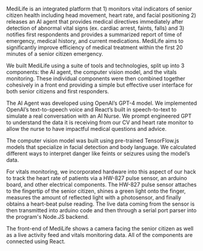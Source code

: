 MediLife is an integrated platform that 1) monitors vital indicators of senior citizen health including head movement, heart rate, and facial positioning 2) releases an AI agent that provides medical directives immediately after detection of abnormal vital signs (ex. cardiac arrest, faints, falls) and 3) notifies first respondents and provides a summarized report of time of emergency, medical history, and current medications. MediLife aims to significantly improve efficiency of medical treatment within the first 20 minutes of a senior citizen emergency.



We built MediLife using a suite of tools and technologies, split up into 3 components: the AI agent, the computer vision model, and the vitals monitoring. These individual components were then combined together cohesively in a front end providing a simple but effective user interface for both senior citizens and first responders.

The AI Agent was developed using OpenAI’s GPT-4 model. We implemented OpenAI’s text-to-speech voice and React’s built in speech-to-text to simulate a real conversation with an AI Nurse. We prompt engineered GPT to understand the data it is receiving from our CV and heart rate monitor to allow the nurse to have impactful medical questions and advice.

The computer vision model was built using pre-trained TensorFlow.js models that specialize in facial detection and body language. We calculated different ways to interpret danger like feints or seizures using the model’s data.

For vitals monitoring, we incorporated hardware into this aspect of our hack to track the heart rate of patients via a HW-827 pulse sensor, an arduino board, and other electrical components. The HW-827 pulse sensor attaches to the fingertip of the senior citizen, shines a green light onto the finger, measures the amount of reflected light with a photosensor, and finally obtains a heart-beat pulse reading. The live data coming from the sensor is then transmitted into arduino code and then through a serial port parser into the program's Node.JS backend.

The front-end of MediLife shows a camera facing the senior citizen as well as a live activity feed and vitals monitoring data. All of the components are connected using React.

